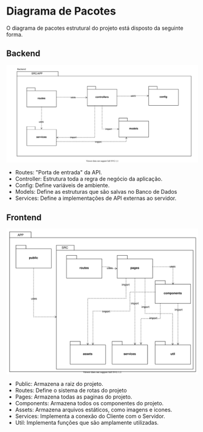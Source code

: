 # Diagrama de Pacotes

O diagrama de pacotes estrutural do projeto está disposto da seguinte forma.

## Backend

![](../archive/diagrama-pacotes-backend.svg)

* Routes: "Porta de entrada" da API.
* Controller: Estrutura toda a regra de negócio da aplicação.
* Config: Define variáveis de ambiente.
* Models: Define as estruturas que são salvas no Banco de Dados
* Services: Define a implementações de API externas ao servidor.

## Frontend

![](../archive/diagrama-pacotes-frontend.svg)

* Public: Armazena a raiz do projeto.
* Routes: Define o sistema de rotas do projeto
* Pages: Armazena todas as paginas do projeto.
* Components: Armazena todos os componentes do projeto.
* Assets: Armazena arquivos estáticos, como imagens e icones.
* Services: Implementa a conexão do Cliente com o Servidor.
* Util: Implementa funções que são amplamente utilizadas.
